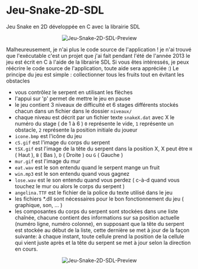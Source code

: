 # Jeu-Snake-2D-SDL
Jeu Snake en 2D développée en C avec la librairie SDL

<p align="center">
  <img src="https://raw.githubusercontent.com/stoufa/Jeu-Snake-2D-SDL/master/snake.gif" alt="Jeu-Snake-2D-SDL-Preview"/>
</p>

Malheureusement, je n'ai plus le code source de l'application ! je n'ai trouvé que l'exécutable
c'est un projet que j'ai fait pendant l'été de l'année 2013
le jeu est écrit en C à l'aide de la librairie SDL
Si vous êtes intéressés, je peux réécrire le code source de l'application, toute aide sera appréciée :)
Le principe du jeu est simple : collectionner tous les fruits tout en évitant les obstacles
- vous contrôlez le serpent en utilisant les flèches
- l'appui sur 'p' permet de mettre le jeu en pause
- le jeu contient 3 niveaux de difficulté et 6 stages différents stockés chacun dans un fichier dans le dossier `niveaux/`
- chaque niveau est décrit par un fichier texte `snakeX.dat` avec X le numéro du stage ( de 1 à 6 )
  `0` représente le vide, `1` représente un obstacle, `2` représente la position initiale du joueur
- `icone.bmp` est l'icône du jeu
- `cS.gif` est l'image du corps du serpent
- `tSX.gif` est l'image de la tête du serpent dans la position X, X peut être `H` ( Haut ), `B` ( Bas ), `D` ( Droite ) ou `G` ( Gauche )
- `mur.gif` est l'image du mur
- `eat.wav` est le son entendu quand le serpent mange un fruit
- `win.mp3` est le son entendu quand vous gagnez
- `lose.wav` est le son entendu quand vous perdez ( c-à-d quand vous touchez le mur ou alors le corps du serpent )
- `angelina.TTF` est le fichier de la police du texte utilisé dans le jeu
- les fichiers \*.dll sont nécessaires pour le bon fonctionnement du jeu ( graphique, son, ... )
- les composantes du corps du serpent sont stockées dans une liste chaînée, chacune contient des informations sur sa position actuelle (numéro ligne, numéro colonne), en supposant que la tête du serpent est stockée au début de la liste, cette dernière se met à jour de la façon suivante: à chaque instant, toute cellule prend la position de la cellule qui vient juste après et la tête du serpent se met à jour selon la direction en cours.

<p align="center">
  <img src="https://raw.githubusercontent.com/stoufa/Jeu-Snake-2D-SDL/master/screenshots/06.png" alt="Jeu-Snake-2D-SDL-Preview"/>
</p>
